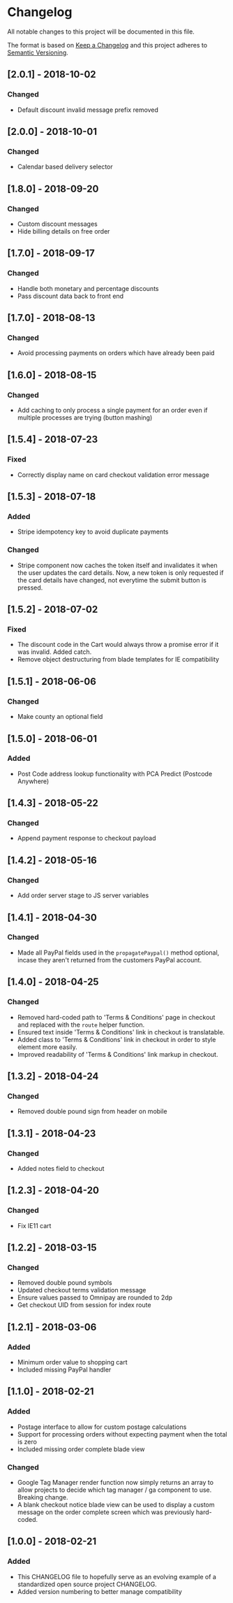 # Changelog

All notable changes to this project will be documented in this file.

The format is based on [Keep a Changelog](http://keepachangelog.com/en/1.0.0/)
and this project adheres to [Semantic Versioning](http://semver.org/spec/v2.0.0.html).

## [2.0.1] - 2018-10-02

### Changed

- Default discount invalid message prefix removed

## [2.0.0] - 2018-10-01

### Changed

- Calendar based delivery selector

## [1.8.0] - 2018-09-20

### Changed

- Custom discount messages
- Hide billing details on free order

## [1.7.0] - 2018-09-17

### Changed

- Handle both monetary and percentage discounts
- Pass discount data back to front end

## [1.7.0] - 2018-08-13

### Changed

- Avoid processing payments on orders which have already been paid

## [1.6.0] - 2018-08-15

### Changed

- Add caching to only process a single payment for an order even if multiple processes are trying (button mashing)

## [1.5.4] - 2018-07-23

### Fixed

- Correctly display name on card checkout validation error message

## [1.5.3] - 2018-07-18

### Added

- Stripe idempotency key to avoid duplicate payments

### Changed

- Stripe component now caches the token itself and invalidates it when the user updates the card details. Now, a new token is only requested if the card details have changed, not everytime the submit button is pressed.

## [1.5.2] - 2018-07-02

### Fixed

- The discount code in the Cart would always throw a promise error if it was invalid. Added catch.
- Remove object destructuring from blade templates for IE compatibility

## [1.5.1] - 2018-06-06

### Changed

- Make county an optional field

## [1.5.0] - 2018-06-01

### Added

- Post Code address lookup functionality with PCA Predict (Postcode Anywhere)

## [1.4.3] - 2018-05-22

### Changed

- Append payment response to checkout payload

## [1.4.2] - 2018-05-16

### Changed

- Add order server stage to JS server variables

## [1.4.1] - 2018-04-30

### Changed

- Made all PayPal fields used in the `propagatePaypal()` method optional, incase they aren't returned from the customers PayPal account.

## [1.4.0] - 2018-04-25

### Changed

- Removed hard-coded path to 'Terms & Conditions' page in checkout and replaced with the `route` helper function.
- Ensured text inside 'Terms & Conditions' link in checkout is translatable.
- Added class to 'Terms & Conditions' link in checkout in order to style element more easily.
- Improved readability of 'Terms & Conditions' link markup in checkout.

## [1.3.2] - 2018-04-24

### Changed

- Removed double pound sign from header on mobile

## [1.3.1] - 2018-04-23

### Changed

- Added notes field to checkout

## [1.2.3] - 2018-04-20

### Changed

- Fix IE11 cart

## [1.2.2] - 2018-03-15

### Changed

- Removed double pound symbols
- Updated checkout terms validation message
- Ensure values passed to Omnipay are rounded to 2dp
- Get checkout UID from session for index route

## [1.2.1] - 2018-03-06

### Added

- Minimum order value to shopping cart
- Included missing PayPal handler

## [1.1.0] - 2018-02-21

### Added

- Postage interface to allow for custom postage calculations
- Support for processing orders without expecting payment when the total is zero
- Included missing order complete blade view

### Changed

- Google Tag Manager render function now simply returns an array to allow projects to decide which tag manager / ga component to use. Breaking change.
- A blank checkout notice blade view can be used to display a custom message on the order complete screen which was previously hard-coded.

## [1.0.0] - 2018-02-21

### Added

- This CHANGELOG file to hopefully serve as an evolving example of a
  standardized open source project CHANGELOG.
- Added version numbering to better manage compatibility
